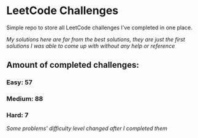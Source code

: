 
# LeetCode Challenges

Simple repo to store all LeetCode challenges I've completed in one place.

<i>My solutions here are far from the best solutions, they are just the first solutions I was able to come up with without any help or reference</i>

## Amount of completed challenges:

### Easy: 57

### Medium: 88

### Hard: 7

<i>Some problems' difficulty level changed after I completed them</i>

